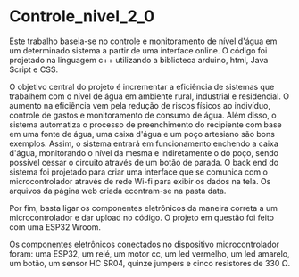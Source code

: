 # Controle_nivel_2_0
  Este trabalho baseia-se no controle e monitoramento de nível d'água em um determinado sistema a partir de uma interface online. O código foi projetado na linguagem c++ utilizando a biblioteca arduino, html, Java Script e CSS.

  O objetivo central do projeto é incrementar a eficiência de sistemas que trabalhem com o nível de água em ambiente rural, industrial e residencial. O aumento na eficiência vem pela redução de riscos físicos ao indivíduo, controle de gastos e monitoramento de consumo de água. Além disso, o sistema automatiza o processo de preenchimento do recipiente com base em uma fonte de água, uma caixa d'água e um poço artesiano são bons exemplos. Assim, o sistema entrará em funcionamento enchendo a caixa d'água, monitorando o nível da mesma e indiretamente o do poço, sendo possível cessar o circuito através de um botão de parada. O back end do sistema foi projetado para criar uma interface que se comunica com o microcontrolador  através de rede Wi-fi para exibir os dados na tela. Os arquivos da página web criada econtram-se na pasta data.

  Por fim, basta ligar os componentes eletrônicos da maneira correta a um microcontrolador e dar upload no código. O projeto em questão foi feito com uma ESP32 Wroom.

  Os componentes eletrônicos conectados no dispositivo microcontrolador foram: uma ESP32, um relé, um motor cc, um led vermelho, um led amarelo, um botão, um sensor HC SR04, quinze jumpers e cinco resistores de 330 Ω.
